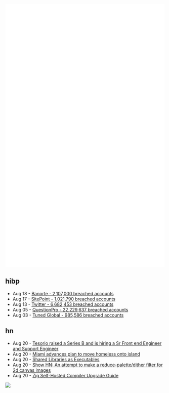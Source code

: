 ![Metrics](https://raw.githubusercontent.com/phixion/phixion/master/metrics.svg)

## hibp

<!--
for https://github.com/phixion/phixion/blob/main/.github/workflows/feeds.yml
-->
<!--START_SECTION:haveibeenpwnd-->
- Aug 18 - [Banorte - 2,107,000 breached accounts](https://haveibeenpwned.com/PwnedWebsites#Banorte)
- Aug 17 - [SitePoint - 1,021,790 breached accounts](https://haveibeenpwned.com/PwnedWebsites#SitePoint)
- Aug 13 - [Twitter - 6,682,453 breached accounts](https://haveibeenpwned.com/PwnedWebsites#Twitter)
- Aug 05 - [QuestionPro - 22,229,637 breached accounts](https://haveibeenpwned.com/PwnedWebsites#QuestionPro)
- Aug 03 - [Tuned Global - 985,586 breached accounts](https://haveibeenpwned.com/PwnedWebsites#TunedGlobal)
<!--END_SECTION:haveibeenpwnd-->

## hn

<!--
for https://github.com/phixion/phixion/blob/main/.github/workflows/feeds.yml
-->
<!--START_SECTION:hn-->
- Aug 20 - [Tesorio raised a Series B and is hiring a Sr Front end Engineer and Support Engineer](https://www.tesorio.com/careers#job-openings)
- Aug 20 - [Miami advances plan to move homeless onto island](https://www.newsnationnow.com/us-news/southeast/miami-homeless-island-virginia-key/)
- Aug 20 - [Shared Libraries as Executables](https://stoppels.ch/2022/08/20/executable-shared-libraries.html)
- Aug 20 - [Show HN: An attempt to make a reduce-palette/dither filter for 2d canvas images](https://scrawl-v8.rikweb.org.uk/demo/filters-027.html)
- Aug 20 - [Zig Self-Hosted Compiler Upgrade Guide](https://github.com/ziglang/zig/wiki/Self-Hosted-Compiler-Upgrade-Guide)
<!--END_SECTION:hn-->

<!--
for https://yhype.me
-->
![](https://hit.yhype.me/github/profile?user_id=13013670)
